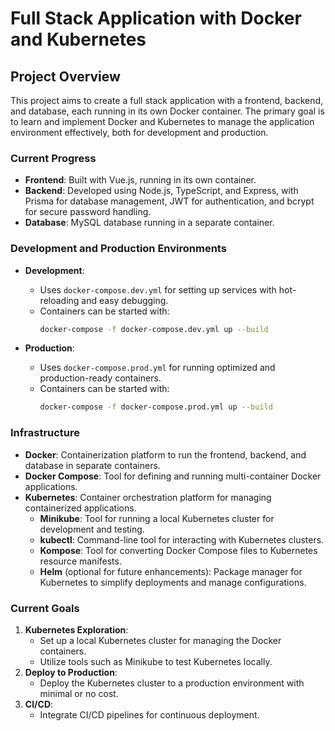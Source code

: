 # Full Stack Application with Docker and Kubernetes

## Project Overview

This project aims to create a full stack application with a frontend, backend, and database, each running in its own Docker container. The primary goal is to learn and implement Docker and Kubernetes to manage the application environment effectively, both for development and production.

### Current Progress

-   **Frontend**: Built with Vue.js, running in its own container.
-   **Backend**: Developed using Node.js, TypeScript, and Express, with Prisma for database management, JWT for authentication, and bcrypt for secure password handling.
-   **Database**: MySQL database running in a separate container.

### Development and Production Environments

-   **Development**:

    -   Uses `docker-compose.dev.yml` for setting up services with hot-reloading and easy debugging.
    -   Containers can be started with:
        ```bash
        docker-compose -f docker-compose.dev.yml up --build
        ```

-   **Production**:
    -   Uses `docker-compose.prod.yml` for running optimized and production-ready containers.
    -   Containers can be started with:
        ```bash
        docker-compose -f docker-compose.prod.yml up --build
        ```

### Infrastructure

-   **Docker**: Containerization platform to run the frontend, backend, and database in separate containers.
-   **Docker Compose**: Tool for defining and running multi-container Docker applications.
-   **Kubernetes**: Container orchestration platform for managing containerized applications.
    -   **Minikube**: Tool for running a local Kubernetes cluster for development and testing.
    -   **kubectl**: Command-line tool for interacting with Kubernetes clusters.
    -   **Kompose**: Tool for converting Docker Compose files to Kubernetes resource manifests.
    -   **Helm** (optional for future enhancements): Package manager for Kubernetes to simplify deployments and manage configurations.

### Current Goals

1. **Kubernetes Exploration**:
    - Set up a local Kubernetes cluster for managing the Docker containers.
    - Utilize tools such as Minikube to test Kubernetes locally.
2. **Deploy to Production**:
    - Deploy the Kubernetes cluster to a production environment with minimal or no cost.
3. **CI/CD**:
    - Integrate CI/CD pipelines for continuous deployment.
